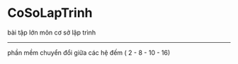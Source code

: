 # CoSoLapTrinh
bài tập lớn môn cơ sở lập trình
*******************************
phần mềm chuyển đổi giữa các hệ đếm ( 2 - 8 - 10 - 16)

